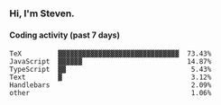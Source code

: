 ### Hi, I'm Steven.

#### Coding activity (past 7 days)
```
TeX         ▓▓▓▓▓▓▓▓▓▓▓▓▓▓▓▓▓▓▓▓▓▓▓▓▓▓▓▓▓▓  73.43%
JavaScript  ▓▓▓▓▓▓                          14.87%
TypeScript  ▓▓                               5.43%
Text        ▓                                3.12%
Handlebars                                   2.09%
other                                        1.06%
```
